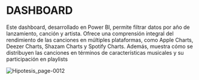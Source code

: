 # DASHBOARD
Este dashboard, desarrollado en Power BI, permite filtrar datos por año de lanzamiento, canción y artista. Ofrece una comprensión integral del rendimiento de las canciones en múltiples plataformas, como Apple Charts, Deezer Charts, Shazam Charts y Spotify Charts. Además, muestra cómo se distribuyen las canciones en términos de características musicales y su participación en playlists

![Hipotesis_page-0012](https://github.com/user-attachments/assets/0f4c1372-3d33-4eca-899e-47f50b5fd286)
